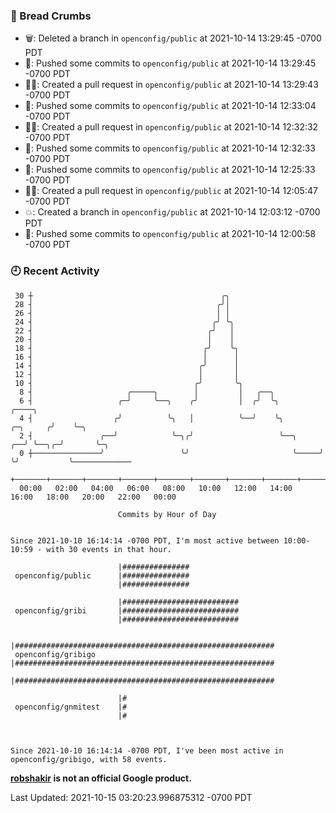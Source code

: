 ### 🍞 Bread Crumbs

 * 🗑: Deleted a branch in `openconfig/public` at 2021-10-14 13:29:45 -0700 PDT
 * 🚢: Pushed some commits to `openconfig/public` at 2021-10-14 13:29:45 -0700 PDT
 * ✍🏼: Created a pull request in `openconfig/public` at 2021-10-14 13:29:43 -0700 PDT
 * 🚢: Pushed some commits to `openconfig/public` at 2021-10-14 12:33:04 -0700 PDT
 * ✍🏼: Created a pull request in `openconfig/public` at 2021-10-14 12:32:32 -0700 PDT
 * 🚢: Pushed some commits to `openconfig/public` at 2021-10-14 12:32:33 -0700 PDT
 * 🚢: Pushed some commits to `openconfig/public` at 2021-10-14 12:25:33 -0700 PDT
 * ✍🏼: Created a pull request in `openconfig/public` at 2021-10-14 12:05:47 -0700 PDT
 * 💥: Created a branch in `openconfig/public` at 2021-10-14 12:03:12 -0700 PDT
 * 🚢: Pushed some commits to `openconfig/public` at 2021-10-14 12:00:58 -0700 PDT

### 🕘 Recent Activity
```
 30 ┼                                          ╭╮
 28 ┤                                         ╭╯│
 26 ┤                                         │ │
 24 ┤                                        ╭╯ ╰╮
 22 ┤                                       ╭╯   │
 20 ┤                                       │    │
 18 ┤                                      ╭╯    ╰╮
 16 ┤                                      │      │
 14 ┤                                     ╭╯      │
 12 ┤                                     │       │
 10 ┤                                    ╭╯       ╰╮
  8 ┤                     ╭─────╮        │         │   ╭──╮
  6 ┤                   ╭─╯     ╰──╮    ╭╯         │  ╭╯  ╰╮                     ╭────╮
  4 ┤                  ╭╯          ╰╮   │          ╰──╯    ╰╮           ╭─╮     ╭╯    ╰─╮
  2 ┤               ╭──╯            ╰─╮╭╯                   ╰──╮     ╭──╯ ╰──╮╭─╯       ╰─╮
  0 ┼───────────────╯                 ╰╯                       ╰─────╯       ╰╯           ╰─────────────
    +───────+───────+───────+───────+───────+───────+───────+───────+───────+───────+───────+───────+────
  00:00   02:00   04:00   06:00   08:00   10:00   12:00   14:00   16:00   18:00   20:00   22:00   00:00   

						Commits by Hour of Day


Since 2021-10-10 16:14:14 -0700 PDT, I'm most active between 10:00-10:59 - with 30 events in that hour.

```



```
                        |###############
 openconfig/public      |###############
                        |###############

                        |##########################
 openconfig/gribi       |##########################
                        |##########################

                        |##########################################################
 openconfig/gribigo     |##########################################################
                        |##########################################################

                        |#
 openconfig/gnmitest    |#
                        |#



Since 2021-10-10 16:14:14 -0700 PDT, I've been most active in openconfig/gribigo, with 58 events.

```
**[robshakir](mailto:robjs@google.com) is not an official Google product.**  


Last Updated: 2021-10-15 03:20:23.996875312 -0700 PDT
